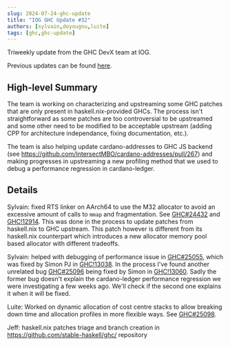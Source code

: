 ```yaml
---
slug: 2024-07-24-ghc-update
title: "IOG GHC Update #32"
authors: [sylvain,doyougnu,luite]
tags: [ghc,ghc-update]
---
```


Triweekly update from the GHC DevX team at IOG.

<!-- truncate -->

Previous updates can be found [here](https://engineering.iog.io/tags/ghc-update).

## High-level Summary

The team is working on characterizing and upstreaming some GHC patches that are only present in haskell.nix-provided GHCs. The process isn't straightforward as some patches are too controversial to be upstreamed and some other need to be modified to be acceptable upstream (adding CPP for architecture independance, fixing documentation, etc.).

The team is also helping update cardano-addresses to GHC JS backend (see https://github.com/IntersectMBO/cardano-addresses/pull/267) and making progresses in upstreaming a new profiling method that we used to debug a performance regression in cardano-ledger.

## Details

Sylvain: fixed RTS linker on AArch64 to use the M32 allocator to avoid an excessive amount of calls to `mmap` and fragmentation. See [GHC#24432](https://gitlab.haskell.org/ghc/ghc/-/issues/24432) and [GHC!12914](https://gitlab.haskell.org/ghc/ghc/-/merge_requests/12914). This was done in the process to update patches from haskell.nix to GHC upstream. This patch however is different from its haskell.nix counterpart which introduces a new allocator memory pool based allocator with different tradeoffs.

Sylvain: helped with debugging of performance issue in [GHC#25055](https://gitlab.haskell.org/ghc/ghc/-/issues/25055), which was fixed by Simon PJ in [GHC!13038](https://gitlab.haskell.org/ghc/ghc/-/merge_requests/13038).
In the process I've found another unrelated bug [GHC#25096](https://gitlab.haskell.org/ghc/ghc/-/issues/25096) being fixed by Simon in [GHC!13060](https://gitlab.haskell.org/ghc/ghc/-/merge_requests/13060). Sadly the former bug doesn't explain the cardano-ledger performance regression we were investigating a few weeks ago. We'll check if the second one explains it when it will be fixed.

Luite: Worked on dynamic allocation of cost centre stacks to allow breaking down time and allocation profiles in more flexible ways. See [GHC#25098](https://gitlab.haskell.org/ghc/ghc/-/issues/25098).

Jeff: haskell.nix patches triage and branch creation in https://github.com/stable-haskell/ghc/ repository
